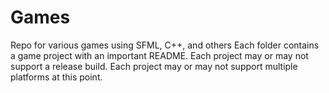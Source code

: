 # Games
Repo for various games using SFML, C++, and others
Each folder contains a game project with an important README.
Each project may or may not support a release build.
Each project may or may not support multiple platforms at this point.
